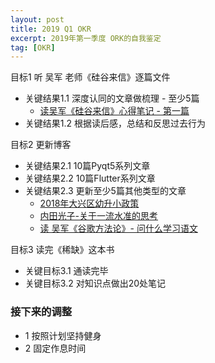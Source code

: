 ```yaml
---
layout: post
title: 2019 Q1 OKR
excerpt: 2019年第一季度 ORK的自我鉴定
tag: [OKR]
---
```


目标1 听 吴军 老师《硅谷来信》逐篇文件
* 关键结果1.1 深度认同的文章做梳理 - 至少5篇
    * [读吴军《硅谷来信》心得笔记 - 第一篇](http://pangz.me/2019/03/11/%E5%90%B4%E5%86%9B-%E7%A1%85%E8%B0%B7%E6%9D%A5%E4%BF%A1-%E7%AC%94%E8%AE%B0-01.html)
* 关键结果1.2 根据读后感，总结和反思过去行为

目标2 更新博客
* 关键结果2.1 10篇Pyqt5系列文章
* 关键结果2.2 10篇Flutter系列文章
* 关键结果2.3 更新至少5篇其他类型的文章
    * [2018年大兴区幼升小政策](http://pangz.me/2019/03/11/2018%E5%B9%B4%E5%A4%A7%E5%85%B4%E5%8C%BA%E5%B9%BC%E5%8D%87%E5%B0%8F%E6%94%BF%E7%AD%96.html)
    * [内田光子-关于一流水准的思考](http://pangz.me/2019/03/14/%E5%86%85%E7%94%B0%E5%85%89%E5%AD%90-%E5%85%B3%E4%BA%8E%E4%B8%80%E6%B5%81%E6%B0%B4%E5%87%86%E7%9A%84%E6%80%9D%E8%80%83.html)
    * [读 吴军《谷歌方法论》- 问什么学习语文](http://pangz.me/2019/03/22/%E5%90%B4%E5%86%9B-%E8%B0%B7%E6%AD%8C%E6%96%B9%E6%B3%95%E8%AE%BA-%E8%AF%AD%E6%96%87%E5%AD%A6%E4%B9%A0%E7%9A%84%E6%84%8F%E4%B9%89.html)

目标3 读完《稀缺》这本书
* 关键目标3.1 通读完毕
* 关键目标3.2 对知识点做出20处笔记

### 接下来的调整

* 1 按照计划坚持健身
* 2 固定作息时间
